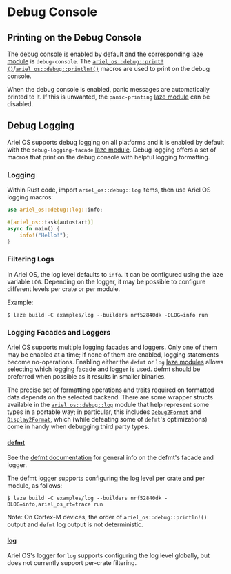 # Debug Console

## Printing on the Debug Console

The debug console is enabled by default and the corresponding [laze module][laze-modules-book] is `debug-console`.
The [`ariel_os::debug::print!()`][print-macro-rustdoc]/[`ariel_os::debug::println!()`][println-macro-rustdoc] macros are used to print on the debug console.

When the debug console is enabled, panic messages are automatically printed to it.
If this is unwanted, the `panic-printing` [laze module][laze-modules-book] can be disabled.

## Debug Logging

Ariel OS supports debug logging on all platforms and it is enabled by default with the `debug-logging-facade` [laze module][laze-modules-book].
Debug logging offers a set of macros that print on the debug console with helpful logging formatting.

### Logging

Within Rust code, import `ariel_os::debug::log` items, then use Ariel OS logging macros:

```rust
use ariel_os::debug::log::info;

#[ariel_os::task(autostart)]
async fn main() {
    info!("Hello!");
}
```

### Filtering Logs

In Ariel OS, the log level defaults to `info`. It can be configured using the
laze variable `LOG`.
Depending on the logger, it may be possible to configure different levels per crate or per module.

Example:

```shell
$ laze build -C examples/log --builders nrf52840dk -DLOG=info run
```

### Logging Facades and Loggers

Ariel OS supports multiple logging facades and loggers.
Only one of them may be enabled at a time;
if none of them are enabled, logging statements become no-operations.
Enabling either the `defmt` or `log` [laze modules][laze-modules-book] allows selecting which logging facade and logger is used.
defmt should be preferred when possible as it results in smaller binaries.

The precise set of formatting operations and traits required on formatted data
depends on the selected backend.
There are some wrapper structs available in the [`ariel_os::debug::log`] module
that help represent some types in a portable way;
in particular, this includes [`Debug2Format`] and [`Display2Format`],
which (while defeating some of `defmt`'s optimizations) come in handy when debugging third party types.

[`ariel_os::debug::log`]: https://ariel-os.github.io/ariel-os/dev/docs/api/ariel_os/debug/log/
[`Debug2Format`]: https://ariel-os.github.io/ariel-os/dev/docs/api/ariel_os/debug/log/struct.Debug2Format.html
[`Display2Format`]: https://ariel-os.github.io/ariel-os/dev/docs/api/ariel_os/debug/log/struct.Display2Format.html

#### [defmt]

See the [defmt documentation] for general info on the defmt's facade and logger.

The defmt logger supports configuring the log level per crate and per module, as follows:

```shell
$ laze build -C examples/log --builders nrf52840dk -DLOG=info,ariel_os_rt=trace run
```

Note: On Cortex-M devices, the order of `ariel_os::debug::println!()` output and
      `defmt` log output is not deterministic.

#### [log]

Ariel OS's logger for `log` supports configuring the log level globally, but does not currently support per-crate filtering.

[defmt]: https://github.com/knurling-rs/defmt
[defmt documentation]: https://defmt.ferrous-systems.com/
[log]: https://github.com/rust-lang/log
[laze-modules-book]: ./build-system.md#laze-modules
[print-macro-rustdoc]: https://ariel-os.github.io/ariel-os/dev/docs/api/ariel_os/debug/macro.print.html
[println-macro-rustdoc]: https://ariel-os.github.io/ariel-os/dev/docs/api/ariel_os/debug/macro.println.html
